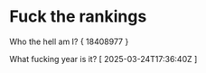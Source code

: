 # Fuck the rankings

Who the hell am I?
{ 18408977 }

What fucking year is it?
[ 2025-03-24T17:36:40Z ]
